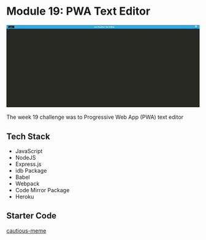 # Module 19: PWA Text Editor

![Site Screenshot](../public/m19_pwa_text_editor.jpg)

The week 19 challenge was to Progressive Web App (PWA) text editor

## Tech Stack
- JavaScript
- NodeJS
- Express.js
- idb Package
- Babel
- Webpack
- Code Mirror Package
- Heroku

## Starter Code

[cautious-meme](https://github.com/coding-boot-camp/cautious-meme/tree/main)